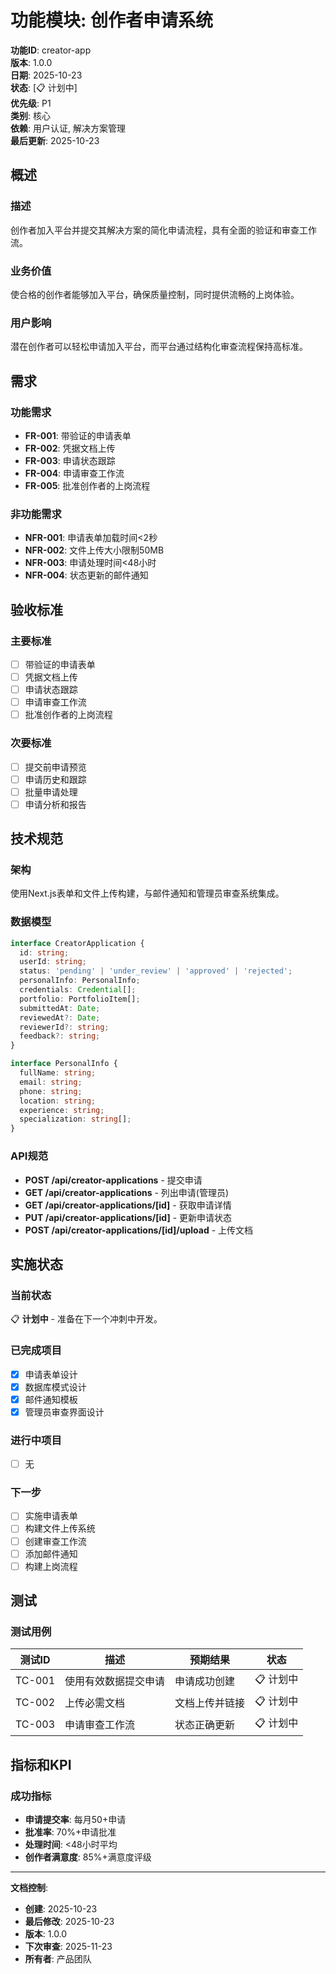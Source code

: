 # 功能模块: 创作者申请系统

**功能ID**: creator-app  
**版本**: 1.0.0  
**日期**: 2025-10-23  
**状态**: [📋 计划中]  
**优先级**: P1  
**类别**: 核心  
**依赖**: 用户认证, 解决方案管理  
**最后更新**: 2025-10-23

## 概述

### 描述
创作者加入平台并提交其解决方案的简化申请流程，具有全面的验证和审查工作流。

### 业务价值
使合格的创作者能够加入平台，确保质量控制，同时提供流畅的上岗体验。

### 用户影响
潜在创作者可以轻松申请加入平台，而平台通过结构化审查流程保持高标准。

## 需求

### 功能需求
- **FR-001**: 带验证的申请表单
- **FR-002**: 凭据文档上传
- **FR-003**: 申请状态跟踪
- **FR-004**: 申请审查工作流
- **FR-005**: 批准创作者的上岗流程

### 非功能需求
- **NFR-001**: 申请表单加载时间<2秒
- **NFR-002**: 文件上传大小限制50MB
- **NFR-003**: 申请处理时间<48小时
- **NFR-004**: 状态更新的邮件通知

## 验收标准

### 主要标准
- [ ] 带验证的申请表单
- [ ] 凭据文档上传
- [ ] 申请状态跟踪
- [ ] 申请审查工作流
- [ ] 批准创作者的上岗流程

### 次要标准
- [ ] 提交前申请预览
- [ ] 申请历史和跟踪
- [ ] 批量申请处理
- [ ] 申请分析和报告

## 技术规范

### 架构
使用Next.js表单和文件上传构建，与邮件通知和管理员审查系统集成。

### 数据模型
```typescript
interface CreatorApplication {
  id: string;
  userId: string;
  status: 'pending' | 'under_review' | 'approved' | 'rejected';
  personalInfo: PersonalInfo;
  credentials: Credential[];
  portfolio: PortfolioItem[];
  submittedAt: Date;
  reviewedAt?: Date;
  reviewerId?: string;
  feedback?: string;
}

interface PersonalInfo {
  fullName: string;
  email: string;
  phone: string;
  location: string;
  experience: string;
  specialization: string[];
}
```

### API规范
- **POST /api/creator-applications** - 提交申请
- **GET /api/creator-applications** - 列出申请(管理员)
- **GET /api/creator-applications/[id]** - 获取申请详情
- **PUT /api/creator-applications/[id]** - 更新申请状态
- **POST /api/creator-applications/[id]/upload** - 上传文档

## 实施状态

### 当前状态
📋 **计划中** - 准备在下一个冲刺中开发。

### 已完成项目
- [x] 申请表单设计
- [x] 数据库模式设计
- [x] 邮件通知模板
- [x] 管理员审查界面设计

### 进行中项目
- [ ] 无

### 下一步
- [ ] 实施申请表单
- [ ] 构建文件上传系统
- [ ] 创建审查工作流
- [ ] 添加邮件通知
- [ ] 构建上岗流程

## 测试

### 测试用例
| 测试ID | 描述 | 预期结果 | 状态 |
|--------|------|----------|------|
| TC-001 | 使用有效数据提交申请 | 申请成功创建 | 📋 计划中 |
| TC-002 | 上传必需文档 | 文档上传并链接 | 📋 计划中 |
| TC-003 | 申请审查工作流 | 状态正确更新 | 📋 计划中 |

## 指标和KPI

### 成功指标
- **申请提交率**: 每月50+申请
- **批准率**: 70%+申请批准
- **处理时间**: <48小时平均
- **创作者满意度**: 85%+满意度评级

---

**文档控制**:
- **创建**: 2025-10-23
- **最后修改**: 2025-10-23
- **版本**: 1.0.0
- **下次审查**: 2025-11-23
- **所有者**: 产品团队
